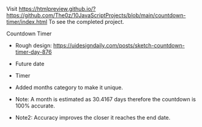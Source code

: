 Visit 
https://htmlpreview.github.io/?https://github.com/The0z/10JavaScriptProjects/blob/main/countdown-timer/index.html
To see the completed project.

Countdown Timer
- Rough design: https://uidesigndaily.com/posts/sketch-countdown-timer-day-876
- Future date
- Timer
- Added months category to make it unique.

- Note: A month is estimated as 30.4167 days therefore the countdown is 100% accurate.
- Note2: Accuracy improves the closer it reaches the end date.
